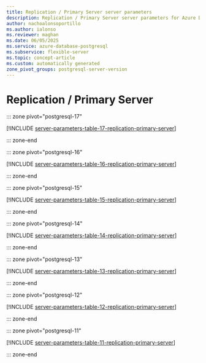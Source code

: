 ```yaml
---
title: Replication / Primary Server server parameters
description: Replication / Primary Server server parameters for Azure Database for PostgreSQL flexible server.
author: nachoalonsoportillo
ms.author: ialonso
ms.reviewer: maghan
ms.date: 06/05/2025
ms.service: azure-database-postgresql
ms.subservice: flexible-server
ms.topic: concept-article
ms.custom: automatically generated
zone_pivot_groups: postgresql-server-version
---
```

# Replication / Primary Server


::: zone pivot="postgresql-17"

[!INCLUDE [server-parameters-table-17-replication-primary-server](./includes/server-parameters-table-17-replication-primary-server.md)]

::: zone-end


::: zone pivot="postgresql-16"

[!INCLUDE [server-parameters-table-16-replication-primary-server](./includes/server-parameters-table-16-replication-primary-server.md)]

::: zone-end


::: zone pivot="postgresql-15"

[!INCLUDE [server-parameters-table-15-replication-primary-server](./includes/server-parameters-table-15-replication-primary-server.md)]

::: zone-end


::: zone pivot="postgresql-14"

[!INCLUDE [server-parameters-table-14-replication-primary-server](./includes/server-parameters-table-14-replication-primary-server.md)]

::: zone-end


::: zone pivot="postgresql-13"

[!INCLUDE [server-parameters-table-13-replication-primary-server](./includes/server-parameters-table-13-replication-primary-server.md)]

::: zone-end


::: zone pivot="postgresql-12"

[!INCLUDE [server-parameters-table-12-replication-primary-server](./includes/server-parameters-table-12-replication-primary-server.md)]

::: zone-end


::: zone pivot="postgresql-11"

[!INCLUDE [server-parameters-table-11-replication-primary-server](./includes/server-parameters-table-11-replication-primary-server.md)]

::: zone-end



